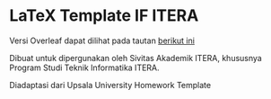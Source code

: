 # LaTeX Template IF ITERA

Versi Overleaf dapat dilihat pada tautan [berikut ini](https://www.overleaf.com/read/cndsmgzxtnby)

Dibuat untuk dipergunakan oleh Sivitas Akademik ITERA, khususnya Program Studi Teknik Informatika ITERA.

Diadaptasi dari Upsala University Homework Template

